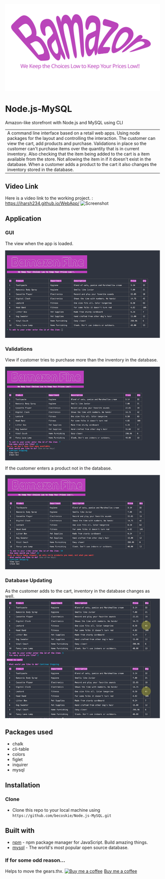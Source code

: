 
![Screenshot](assets/bam.svg)
# Node.js-MySQL
Amazon-like storefront with Node.js and MySQL using CLI
<table>
<tr>
<td>
  A command line interface based on a retail web apps. Using node packages for the layout and controlling the interaction. The customer can view the cart, add products and purchase. Validations in place so the customer can't purchase items over the quantity that is in current inventory. Also checking that the item being added to the cart is a item available from the store. Not allowing the item in if it doesn't exist in the database. When a customer adds a product to the cart it also changes the inventory stored in the database.
</td>
</tr>
</table>

## Video Link
Here is a video link to the working project. :  https://iharsh234.github.io/WebApp/
![Screenshot](http://www.becoskie.com/resfold/images/bam_2.gif)


## Application

### GUI
The view when the app is loaded.

![Screenshot](assets/bam_land.png)

### Validations
View if customer tries to purchase more than the inventory in the database.

![Screenshot](assets/bam_qty.png)

If the customer enters a product not in the database.

![Screenshot](assets/bam_no.png)

### Database Updating
As the customer adds to the cart, inventory in the database changes as well.
![Screenshot](assets/bam_data.png)

## Packages used
- chalk
- cli-table
- colors
- figlet
- inquirer
- mysql

## Installation

### Clone

- Clone this repo to your local machine using `https://github.com/becoskie/Node.js-MySQL.git`

## Built with 

- [npm](https://www.npmjs.com/) - npm package manager for JavaScript. Build amazing things.
- [mysql](https://www.mysql.com/) - The world's most popular open source database.

### If for some odd reason... 
Helps to move the gears.thx.
<a class="bmc-button" target="_blank" href="https://www.buymeacoffee.com/mwFGJN9bZ"><img src="https://www.buymeacoffee.com/assets/img/BMC-btn-logo.svg" alt="Buy me a coffee"><span style="margin-left:5px">Buy me a coffee</span></a>
